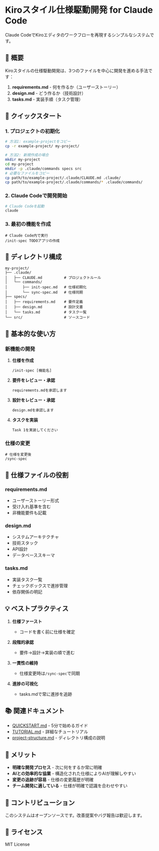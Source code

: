 # Kiroスタイル仕様駆動開発 for Claude Code

Claude CodeでKiroエディタのワークフローを再現するシンプルなシステムです。

## 🎯 概要

Kiroスタイルの仕様駆動開発は、3つのファイルを中心に開発を進める手法です：

1. **requirements.md** - 何を作るか（ユーザーストーリー）
2. **design.md** - どう作るか（技術設計）
3. **tasks.md** - 実装手順（タスク管理）

## 🚀 クイックスタート

### 1. プロジェクトの初期化

```bash
# 方法1: example-projectをコピー
cp -r example-project/ my-project/

# 方法2: 新規作成の場合
mkdir my-project
cd my-project
mkdir -p .claude/commands specs src
# 必要なファイルをコピー
cp path/to/example-project/.claude/CLAUDE.md .claude/
cp path/to/example-project/.claude/commands/* .claude/commands/
```

### 2. Claude Codeで開発開始

```bash
# Claude Codeを起動
claude
```

### 3. 最初の機能を作成

```
# Claude Code内で実行
/init-spec TODOアプリの作成
```

## 📁 ディレクトリ構成

```
my-project/
├── .claude/
│   ├── CLAUDE.md          # プロジェクトルール
│   └── commands/
│       ├── init-spec.md   # 仕様初期化
│       └── sync-spec.md   # 仕様同期
├── specs/
│   ├── requirements.md    # 要件定義
│   ├── design.md          # 設計文書
│   └── tasks.md           # タスク一覧
└── src/                   # ソースコード
```

## 🔧 基本的な使い方

### 新機能の開発

1. **仕様を作成**
   ```
   /init-spec [機能名]
   ```

2. **要件をレビュー・承認**
   ```
   requirements.mdを承認します
   ```

3. **設計をレビュー・承認**
   ```
   design.mdを承認します
   ```

4. **タスクを実装**
   ```
   Task 1を実装してください
   ```

### 仕様の変更

```
# 仕様を変更後
/sync-spec
```

## 📝 仕様ファイルの役割

### requirements.md
- ユーザーストーリー形式
- 受け入れ基準を含む
- 非機能要件も記載

### design.md
- システムアーキテクチャ
- 技術スタック
- API設計
- データベーススキーマ

### tasks.md
- 実装タスク一覧
- チェックボックスで進捗管理
- 依存関係の明記

## 💡 ベストプラクティス

1. **仕様ファースト**
   - コードを書く前に仕様を確定

2. **段階的承認**
   - 要件→設計→実装の順で進む

3. **一貫性の維持**
   - 仕様変更時は`/sync-spec`で同期

4. **進捗の可視化**
   - tasks.mdで常に進捗を追跡

## 📚 関連ドキュメント

- [QUICKSTART.md](QUICKSTART.md) - 5分で始めるガイド
- [TUTORIAL.md](TUTORIAL.md) - 詳細なチュートリアル
- [project-structure.md](project-structure.md) - ディレクトリ構成の説明

## 🎉 メリット

- **明確な開発プロセス** - 次に何をするか常に明確
- **AIとの効率的な協業** - 構造化された仕様によりAIが理解しやすい
- **変更の追跡が容易** - 仕様の変更履歴が明確
- **チーム開発に適している** - 仕様が明確で認識を合わせやすい

## 🤝 コントリビューション

このシステムはオープンソースです。改善提案やバグ報告は歓迎します。

## 📝 ライセンス

MIT License
